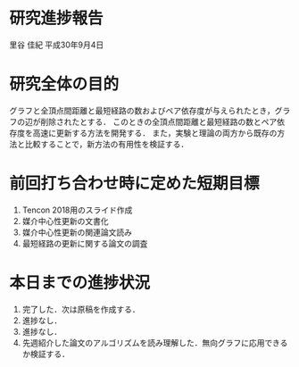 研究進捗報告
================
里谷 佳紀
平成30年9月4日

# 研究全体の目的

グラフと全頂点間距離と最短経路の数およびペア依存度が与えられたとき，グラフの辺が削除されたとする．
このときの全頂点間距離と最短経路の数とペア依存度を高速に更新する方法を開発する．
また，実験と理論の両方から既存の方法と比較することで，新方法の有用性を検証する．

# 前回打ち合わせ時に定めた短期目標

1.  Tencon 2018用のスライド作成
2.  媒介中心性更新の文書化
3.  媒介中心性更新の関連論文読み
4.  最短経路の更新に関する論文の調査

# 本日までの進捗状況

1.  完了した．次は原稿を作成する．
2.  進捗なし．
3.  進捗なし．
4.  先週紹介した論文のアルゴリズムを読み理解した．無向グラフに応用できるか検証する．
